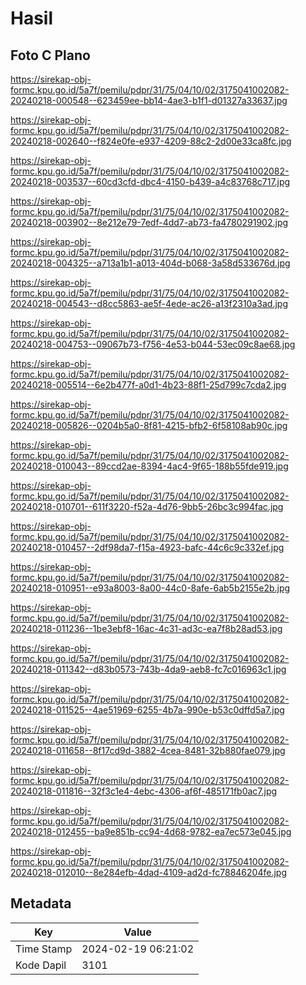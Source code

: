 # Hasil

## Foto C Plano

https://sirekap-obj-formc.kpu.go.id/5a7f/pemilu/pdpr/31/75/04/10/02/3175041002082-20240218-000548--623459ee-bb14-4ae3-b1f1-d01327a33637.jpg

https://sirekap-obj-formc.kpu.go.id/5a7f/pemilu/pdpr/31/75/04/10/02/3175041002082-20240218-002640--f824e0fe-e937-4209-88c2-2d00e33ca8fc.jpg

https://sirekap-obj-formc.kpu.go.id/5a7f/pemilu/pdpr/31/75/04/10/02/3175041002082-20240218-003537--60cd3cfd-dbc4-4150-b439-a4c83768c717.jpg

https://sirekap-obj-formc.kpu.go.id/5a7f/pemilu/pdpr/31/75/04/10/02/3175041002082-20240218-003902--8e212e79-7edf-4dd7-ab73-fa4780291902.jpg

https://sirekap-obj-formc.kpu.go.id/5a7f/pemilu/pdpr/31/75/04/10/02/3175041002082-20240218-004325--a713a1b1-a013-404d-b068-3a58d533676d.jpg

https://sirekap-obj-formc.kpu.go.id/5a7f/pemilu/pdpr/31/75/04/10/02/3175041002082-20240218-004543--d8cc5863-ae5f-4ede-ac26-a13f2310a3ad.jpg

https://sirekap-obj-formc.kpu.go.id/5a7f/pemilu/pdpr/31/75/04/10/02/3175041002082-20240218-004753--09067b73-f756-4e53-b044-53ec09c8ae68.jpg

https://sirekap-obj-formc.kpu.go.id/5a7f/pemilu/pdpr/31/75/04/10/02/3175041002082-20240218-005514--6e2b477f-a0d1-4b23-88f1-25d799c7cda2.jpg

https://sirekap-obj-formc.kpu.go.id/5a7f/pemilu/pdpr/31/75/04/10/02/3175041002082-20240218-005826--0204b5a0-8f81-4215-bfb2-6f58108ab90c.jpg

https://sirekap-obj-formc.kpu.go.id/5a7f/pemilu/pdpr/31/75/04/10/02/3175041002082-20240218-010043--89ccd2ae-8394-4ac4-9f65-188b55fde919.jpg

https://sirekap-obj-formc.kpu.go.id/5a7f/pemilu/pdpr/31/75/04/10/02/3175041002082-20240218-010701--611f3220-f52a-4d76-9bb5-26bc3c994fac.jpg

https://sirekap-obj-formc.kpu.go.id/5a7f/pemilu/pdpr/31/75/04/10/02/3175041002082-20240218-010457--2df98da7-f15a-4923-bafc-44c6c9c332ef.jpg

https://sirekap-obj-formc.kpu.go.id/5a7f/pemilu/pdpr/31/75/04/10/02/3175041002082-20240218-010951--e93a8003-8a00-44c0-8afe-6ab5b2155e2b.jpg

https://sirekap-obj-formc.kpu.go.id/5a7f/pemilu/pdpr/31/75/04/10/02/3175041002082-20240218-011236--1be3ebf8-16ac-4c31-ad3c-ea7f8b28ad53.jpg

https://sirekap-obj-formc.kpu.go.id/5a7f/pemilu/pdpr/31/75/04/10/02/3175041002082-20240218-011342--d83b0573-743b-4da9-aeb8-fc7c016963c1.jpg

https://sirekap-obj-formc.kpu.go.id/5a7f/pemilu/pdpr/31/75/04/10/02/3175041002082-20240218-011525--4ae51969-6255-4b7a-990e-b53c0dffd5a7.jpg

https://sirekap-obj-formc.kpu.go.id/5a7f/pemilu/pdpr/31/75/04/10/02/3175041002082-20240218-011658--8f17cd9d-3882-4cea-8481-32b880fae079.jpg

https://sirekap-obj-formc.kpu.go.id/5a7f/pemilu/pdpr/31/75/04/10/02/3175041002082-20240218-011816--32f3c1e4-4ebc-4306-af6f-485171fb0ac7.jpg

https://sirekap-obj-formc.kpu.go.id/5a7f/pemilu/pdpr/31/75/04/10/02/3175041002082-20240218-012455--ba9e851b-cc94-4d68-9782-ea7ec573e045.jpg

https://sirekap-obj-formc.kpu.go.id/5a7f/pemilu/pdpr/31/75/04/10/02/3175041002082-20240218-012010--8e284efb-4dad-4109-ad2d-fc78846204fe.jpg


## Metadata

| Key        | Value               |
| ---------- | ------------------- |
| Time Stamp | 2024-02-19 06:21:02 |
| Kode Dapil | 3101                |



